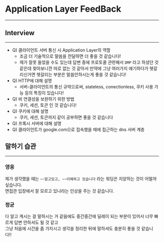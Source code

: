 # Application Layer FeedBack

---

## Interview

---

* Q) 클라이언트 서버 통신 시 Application Layer의 역할
  * 조금 더 기술적으로 말씀을 전달하면 더 좋을 것 같습니다!
  * 제가 잘못 들었을 수도 있는데 답변 중에 프로토콜 관련해서 `DMP` 라고 하셨던 것 같은데 찾아보니깐 따로 없는 것 같아서 만약에 그냥 여러가지 얘기하다가 헷갈리신거면 헷갈리는 부분은 말씀안하시는게 좋을 것 같습니다!
* Q) HTTP에 대해 설명
  * 서버-클라이언트의 통신 규약으로써, stateless, conectionless, 쿠키 사용 가능 등의 특징이 있습니다!
* Q) 비 연결성을 보완하기 위한 방법
  * 쿠키, 세션, 토큰 인 것 같습니다!
* Q) 쿠키에 대해 설명
  * 쿠키, 세션, 토큰까지 같이 공부하면 좋을 것 같습니다
* Q) 프록시 서버에 대해 설명
* Q) 클라이언트가 google.com으로 접속했을 때에 접근하는 dns 서버 계층

## 말하기 습관

---
### 영웅
제가 생각했을 때는 ```~~알고있고, ~~이해하고 있습니다``` 라는 워딩은 지양하는 것이 어떨까 싶습니다.<br/>
면접관 입장에서 잘 모르고 있나라는 인상을 주는 것 같습니다.

### 정균
다 알고 계시는 걸 말하시는 거 같음에도 중간중간에 딜레이 되는 부분이 있어서 너무 빠르게 답변 안하셔도 될 것 같고<br/>
그냥 처음에 시간을 좀 가지시고 생각을 정리한 뒤에 말하셔도 충분히 좋을 것 같습니다!!
